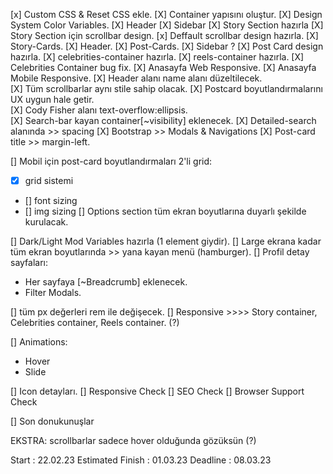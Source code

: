 [x] Custom CSS & Reset CSS ekle.
[X] Container yapısını oluştur.
[X] Design System Color Variables.
[X] Header
[X] Sidebar
[X] Story Section hazırla
[X] Story Section için scrollbar design.
[x] Deffault scrollbar design hazırla.
[X] Story-Cards.
[X] Header.
[X] Post-Cards.
[X] Sidebar ?
[X] Post Card design hazırla.
[X] celebrities-container hazırla.
[X] reels-container hazırla.
[X] Celebrities Container bug fix.
[X] Anasayfa Web Responsive.
[X] Anasayfa Mobile Responsive.
[X] Header alanı name alanı düzeltilecek.  
[X] Tüm scrollbarlar aynı stile sahip olacak.
[X] Postcard boyutlandırmalarını UX uygun hale getir.  
[X] Cody Fisher alanı text-overflow:ellipsis.  
[X] Search-bar kayan container[~visibility] eklenecek. 
[X] Detailed-search alanında >> spacing 
[X] Bootstrap >> Modals & Navigations
[X] Post-card title >> margin-left.

[] Mobil için post-card boyutlandırmaları 2'li grid:
+ [x] grid sistemi 
+ [] font sizing
+ [] img sizing
[] Options section tüm ekran boyutlarına duyarlı şekilde kurulacak.

[] Dark/Light Mod Variables hazırla (1 element giydir). 
[] Large ekrana kadar tüm ekran boyutlarında >> yana kayan menü (hamburger).
[] Profil detay sayfaları: 
+ Her sayfaya [~Breadcrumb] eklenecek.
+ Filter Modals.

[] tüm px değerleri rem ile değişecek. 
[] Responsive >>>> Story container, Celebrities container, Reels container. (?)

[] Animations:
+ Hover
+ Slide

[] Icon detayları.
[] Responsive Check
[] SEO Check
[] Browser Support Check

[] Son donukunuşlar

EKSTRA:
scrollbarlar sadece hover olduğunda gözüksün (?)




Start : 22.02.23
Estimated Finish : 01.03.23
Deadline : 08.03.23